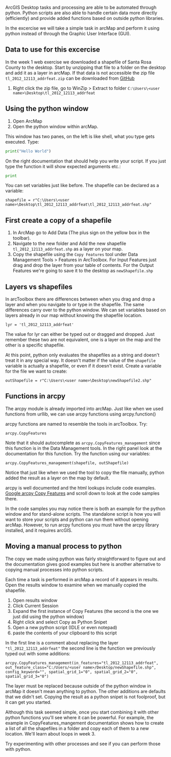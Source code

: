 ArcGIS Desktop tasks and processing are able to be automated through python. Python scripts are also able to handle certain data more directly (efficiently) and provide added functions based on outside python libraries.

In the excercise we will take a simple task in arcMap and perform it using python instead of through the Graphic User Interface (GUI).

## Data to use for this excercise
In the week 1 web exercise we downloaded a shapefile of Santa Rosa County to the desktop. Start by unzipping that file to a folder on the desktop and add it as a layer in arcMap. If that data is not accessible the zip file `tl_2012_12113_addrfeat.zip` can be downloaded from [GitHub](https://github.com/jbousquin/py_workgroup/tree/master/practice/data/tl_2012_12113_addrfeat.zip)

1. Right click the zip file, go to WinZip > Extract to folder `C:\Users\<user name>\Desktop\tl_2012_12113_addrfeat`

## Using the python window
1. Open ArcMap
2. Open the python window within arcMap.

This window has two panes, on the left is like shell, what you type gets executed. Type:

```python
print("Hello World")
```

On the right documentation that should help you write your script. If you just type the function it will show expected arguments etc.:

```python
print
```

You can set variables just like before. The shapefile can be declared as a variable:

    shapefile = r"C:\Users\<user name>\Desktop\tl_2012_12113_addrfeat\tl_2012_12113_addrfeat.shp"

## First create a copy of a shapefile
1. In ArcMap go to Add Data (The plus sign on the yellow box in the toolbar).
3. Navigate to the new folder and Add the new shapefile `tl_2012_12113_addrfeat.shp` as a layer on your map.
4. Copy the shapefile using the `Copy Features` tool under Data Management Tools > Features in ArcToolbox.
For Input Features just drag and drop the layer from your table of contents. For the Output Features we're going to save it to the desktop as `newShapefile.shp`

## Layers vs shapefiles
In arcToolbox there are differences between when you drag and drop a layer and when you navigate to or type in the shapefile. The same differences carry over to the python window. We can set variables based on layers already in our map without knowing the shapefile location.

    lyr = 'tl_2012_12113_addrfeat'
    
The value for lyr can either be typed out or dragged and dropped. Just remember these two are not equivalent, one is a layer on the map and the other is a specific shapefile.

At this point, python only evaluates the shapefiles as a string and doesn't treat it in any special way. It doesn't matter if the value of the `shapefile` variable is actually a shapefile, or even if it doesn't exist. Create a variable for the file we want to create:

    outShapefile = r"C:\Users\<user name>\Desktop\newShapefile2.shp"

## Functions in arcpy
The arcpy module is already imported into arcMap. Just like when we used functions from urllib, we can use arcpy functions using arcpy.function()

arcpy functions are named to resemble the tools in arcToolbox. Try:

    arcpy.CopyFeatures
    
Note that it should autocomplete as `arcpy.CopyFeatures_management` since this function is in the Data Management tools. In the right panel look at the documentation for this function. Try the function using our variables:

    arcpy.CopyFeatures_management(shapefile, outShapefile)

Notice that just like when we used the tool to copy the file manually, python added the result as a layer on the map by default.

arcpy is well documented and the html lookups include code examples. [Google arcpy Copy Features](http://pro.arcgis.com/en/pro-app/tool-reference/data-management/copy-features.htm) and scroll down to look at the code samples there.

In the code samples you may notice there is both an example for the python window and for stand-alone scripts. The standalone script is how you will want to store your scripts and python can run them without opening arcMap. However, to run arcpy functions you must have the arcpy library installed, and it requires arcGIS.

## Moving a manual process to python
The copy we made using python was fairly straightforward to figure out and the documentation gives good examples but here is another alternative to copying manual processes into python scripts. 

Each time a task is performed in arcMap a record of it appears in results. Open the results window to examine when we manually copied the shapefile.

1. Open results window
2. Click Current Session
3. Expand the first instance of Copy Features (the second is the one we just did using the python window)
4. Right click and select Copy as Python Snipet
5. Open a new python script (IDLE or even notepad)
6. paste the contents of your clipboard to this script

In the first line is a comment about replacing the layer `"tl_2012_12113_addrfeat"` the second line is the function we previously typed out with some additions:

    arcpy.CopyFeatures_management(in_features="tl_2012_12113_addrfeat", out_feature_class="C:/Users/<user name>/Desktop/newShapefile.shp", config_keyword="", spatial_grid_1="0", spatial_grid_2="0", spatial_grid_3="0")
    
The layer must be replaced because outside of the python window in arcMap it doesn't mean anything to python. The other additions are defaults that we didn't set. Copying the result as a python snipet is not foolproof, but it can get you started.

Although this task seemed simple, once you start combining it with other python functions you'll see where it can be powerful. For example, the example in CopyFeatures_mangement documentation shows how to create a list of all the shapefiles in a folder and copy each of them to a new location. We'll learn about loops in week 3.

Try experimenting with other processes and see if you can perform those with python.
